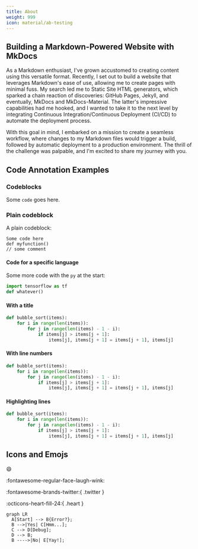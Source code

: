 ```yaml
---
title: About
weight: 999
icon: material/ab-testing
---
```


## Building a Markdown-Powered Website with MkDocs

As a Markdown enthusiast, I've grown accustomed to creating content using this versatile format. Recently, I set out to build a website that leverages Markdown's ease of use, allowing me to create pages with minimal fuss. My search led me to Static Site HTML generators, which sparked a chain reaction of discoveries: GitHub Pages, Jekyll, and eventually, MkDocs and MkDocs-Material. The latter's impressive capabilities had me hooked, and I wanted to take it to the next level by integrating Continuous Integration/Continuous Deployment (CI/CD) to automate the deployment process.

With this goal in mind, I embarked on a mission to create a seamless workflow, where changes to my Markdown files would trigger a build, followed by automatic deployment to a production environment. The thrill of the challenge was palpable, and I'm excited to share my journey with you.

## Code Annotation Examples

### Codeblocks

Some `code` goes here.

### Plain codeblock

A plain codeblock:

```
Some code here
def myfunction()
// some comment
```

#### Code for a specific language

Some more code with the `py` at the start:

``` py
import tensorflow as tf
def whatever()
```

#### With a title

``` py title="bubble_sort.py"
def bubble_sort(items):
    for i in range(len(items)):
        for j in range(len(items) - 1 - i):
            if items[j] > items[j + 1]:
                items[j], items[j + 1] = items[j + 1], items[j]
```

#### With line numbers

``` py linenums="1"
def bubble_sort(items):
    for i in range(len(items)):
        for j in range(len(items) - 1 - i):
            if items[j] > items[j + 1]:
                items[j], items[j + 1] = items[j + 1], items[j]
```

#### Highlighting lines

``` py hl_lines="2 3"
def bubble_sort(items):
    for i in range(len(items)):
        for j in range(len(items) - 1 - i):
            if items[j] > items[j + 1]:
                items[j], items[j + 1] = items[j + 1], items[j]
```

## Icons and Emojs

:smile: 

:fontawesome-regular-face-laugh-wink:

:fontawesome-brands-twitter:{ .twitter }

:octicons-heart-fill-24:{ .heart }

``` mermaid
graph LR
  A[Start] --> B{Error?};
  B -->|Yes| C[Hmm...];
  C --> D[Debug];
  D --> B;
  B ---->|No| E[Yay!];
```